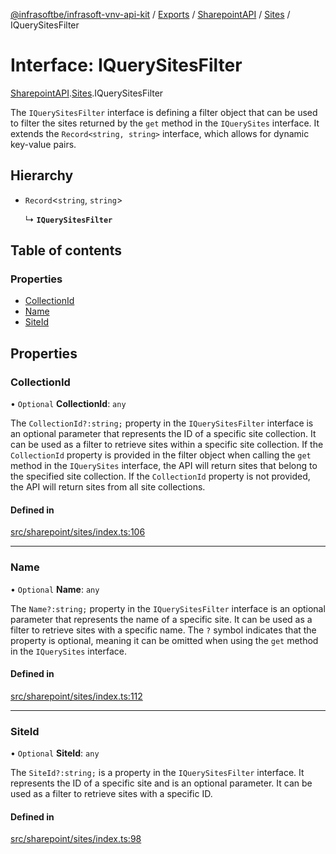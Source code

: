 [@infrasoftbe/infrasoft-vnv-api-kit](../README.md) / [Exports](../modules.md) / [SharepointAPI](../modules/SharepointAPI.md) / [Sites](../modules/SharepointAPI.Sites.md) / IQuerySitesFilter

# Interface: IQuerySitesFilter

[SharepointAPI](../modules/SharepointAPI.md).[Sites](../modules/SharepointAPI.Sites.md).IQuerySitesFilter

The `IQuerySitesFilter` interface is defining a filter object that can be used to filter the sites
returned by the `get` method in the `IQuerySites` interface. It extends the `Record<string, string>`
interface, which allows for dynamic key-value pairs.

## Hierarchy

- `Record`\<`string`, `string`\>

  ↳ **`IQuerySitesFilter`**

## Table of contents

### Properties

- [CollectionId](SharepointAPI.Sites.IQuerySitesFilter.md#collectionid)
- [Name](SharepointAPI.Sites.IQuerySitesFilter.md#name)
- [SiteId](SharepointAPI.Sites.IQuerySitesFilter.md#siteid)

## Properties

### CollectionId

• `Optional` **CollectionId**: `any`

The `CollectionId?:string;` property in the `IQuerySitesFilter` interface is an optional parameter
that represents the ID of a specific site collection. It can be used as a filter to retrieve sites
within a specific site collection. If the `CollectionId` property is provided in the filter object
when calling the `get` method in the `IQuerySites` interface, the API will return sites that
belong to the specified site collection. If the `CollectionId` property is not provided, the API
will return sites from all site collections.

#### Defined in

[src/sharepoint/sites/index.ts:106](https://github.com/infrasoftbe/Infrasoft-vnv-api-kit/blob/63c0e77/src/sharepoint/sites/index.ts#L106)

___

### Name

• `Optional` **Name**: `any`

The `Name?:string;` property in the `IQuerySitesFilter` interface is an optional parameter that
represents the name of a specific site. It can be used as a filter to retrieve sites with a
specific name. The `?` symbol indicates that the property is optional, meaning it can be omitted
when using the `get` method in the `IQuerySites` interface.

#### Defined in

[src/sharepoint/sites/index.ts:112](https://github.com/infrasoftbe/Infrasoft-vnv-api-kit/blob/63c0e77/src/sharepoint/sites/index.ts#L112)

___

### SiteId

• `Optional` **SiteId**: `any`

The `SiteId?:string;` is a property in the `IQuerySitesFilter` interface. It represents the ID of
a specific site and is an optional parameter. It can be used as a filter to retrieve sites with a
specific ID.

#### Defined in

[src/sharepoint/sites/index.ts:98](https://github.com/infrasoftbe/Infrasoft-vnv-api-kit/blob/63c0e77/src/sharepoint/sites/index.ts#L98)
